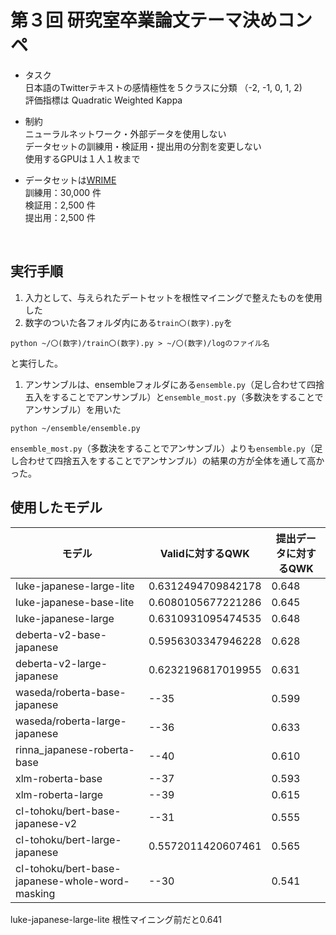 # 第３回 研究室卒業論文テーマ決めコンペ

- タスク  <br>
日本語のTwitterテキストの感情極性を５クラスに分類 （-2, -1, 0, 1, 2)　<br>
評価指標は Quadratic Weighted Kappa <br>

- 制約 <br>
ニューラルネットワーク・外部データを使用しない <br>
データセットの訓練用・検証用・提出用の分割を変更しない <br>
使用するGPUは１人１枚まで

- データセットは[WRIME](https://github.com/ids-cv/wrime) <br>
訓練用：30,000 件　<br>
検証用：2,500 件　<br>
提出用：2,500 件　<br>
<br>

## 実行手順
1. 入力として、与えられたデートセットを根性マイニングで整えたものを使用した
1. 数字のついた各フォルダ内にある`train〇(数字).py`を
  ```
  python ~/〇(数字)/train〇(数字).py > ~/〇(数字)/logのファイル名
  ```
  と実行した。
1. アンサンブルは、ensembleフォルダにある`ensemble.py`（足し合わせて四捨五入をすることでアンサンブル）と`ensemble_most.py`（多数決をすることでアンサンブル）を用いた
  ```
  python ~/ensemble/ensemble.py
  ```
  `ensemble_most.py`（多数決をすることでアンサンブル）よりも`ensemble.py`（足し合わせて四捨五入をすることでアンサンブル）の結果の方が全体を通して高かった。
<br>

## 使用したモデル
|  モデル  |  Validに対するQWK  | 提出データに対するQWK |
| ---- | ---- | ---- |
|  luke-japanese-large-lite  |  0.6312494709842178  |  0.648  |
|  luke-japanese-base-lite  |  0.6080105677221286  |  0.645  |
|  luke-japanese-large  |  0.6310931095474535  |  0.648  |
|  deberta-v2-base-japanese  |  0.5956303347946228  |  0.628  |
|  deberta-v2-large-japanese  |  0.6232196817019955  |  0.631  |
|  waseda/roberta-base-japanese  |  --35  |  0.599  |
|  waseda/roberta-large-japanese  |  --36  |  0.633  |
|  rinna_japanese-roberta-base  |  --40  |  0.610  |
|  xlm-roberta-base  |  --37  |  0.593  |
|  xlm-roberta-large  |  --39  |  0.615  |
|  cl-tohoku/bert-base-japanese-v2  |  --31  |  0.555  |
|  cl-tohoku/bert-large-japanese  |  0.5572011420607461  |  0.565  |
|  cl-tohoku/bert-base-japanese-whole-word-masking  |  --30  |  0.541  |

luke-japanese-large-lite 根性マイニング前だと0.641
<br>



